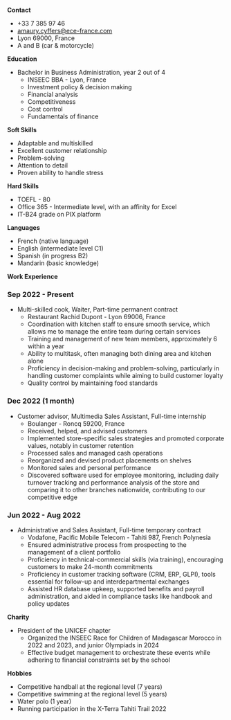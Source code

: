 **Contact**
* +33 7 385 97 46
* amaury.cyffers@ece-france.com
* Lyon 69000, France
* A and B (car & motorcycle)

**Education**
* Bachelor in Business Administration, year 2 out of 4
	+ INSEEC BBA - Lyon, France
	+ Investment policy & decision making
	+ Financial analysis
	+ Competitiveness
	+ Cost control
	+ Fundamentals of finance

**Soft Skills**
* Adaptable and multiskilled
* Excellent customer relationship
* Problem-solving
* Attention to detail
* Proven ability to handle stress

**Hard Skills**
* TOEFL - 80
* Office 365 - Intermediate level, with an affinity for Excel
* IT-B24 grade on PIX platform

**Languages**
* French (native language)
* English (intermediate level C1)
* Spanish (in progress B2)
* Mandarin (basic knowledge)

**Work Experience**
### Sep 2022 - Present
* Multi-skilled cook, Waiter, Part-time permanent contract
	+ Restaurant Rachid Dupont - Lyon 69006, France
	+ Coordination with kitchen staff to ensure smooth service, which allows me to manage the entire team during certain services
	+ Training and management of new team members, approximately 6 within a year
	+ Ability to multitask, often managing both dining area and kitchen alone
	+ Proficiency in decision-making and problem-solving, particularly in handling customer complaints while aiming to build customer loyalty
	+ Quality control by maintaining food standards

### Dec 2022 (1 month)
* Customer advisor, Multimedia Sales Assistant, Full-time internship
	+ Boulanger - Roncq 59200, France
	+ Received, helped, and advised customers
	+ Implemented store-specific sales strategies and promoted corporate values, notably in customer retention
	+ Processed sales and managed cash operations
	+ Reorganized and devised product placements on shelves
	+ Monitored sales and personal performance
	+ Discovered software used for employee monitoring, including daily turnover tracking and performance analysis of the store and comparing it to other branches nationwide, contributing to our competitive edge

### Jun 2022 - Aug 2022
* Administrative and Sales Assistant, Full-time temporary contract
	+ Vodafone, Pacific Mobile Telecom - Tahiti 987, French Polynesia
	+ Ensured administrative process from prospecting to the management of a client portfolio
	+ Proficiency in technical-commercial skills (via training), encouraging customers to make 24-month commitments
	+ Proficiency in customer tracking software (CRM, ERP, GLPI), tools essential for follow-up and interdepartmental exchanges
	+ Assisted HR database upkeep, supported benefits and payroll administration, and aided in compliance tasks like handbook and policy updates

**Charity**
* President of the UNICEF chapter
	+ Organized the INSEEC Race for Children of Madagascar Morocco in 2022 and 2023, and junior Olympiads in 2024
	+ Effective budget management to orchestrate these events while adhering to financial constraints set by the school

**Hobbies**
* Competitive handball at the regional level (7 years)
* Competitive swimming at the regional level (5 years)
* Water polo (1 year)
* Running participation in the X-Terra Tahiti Trail 2022